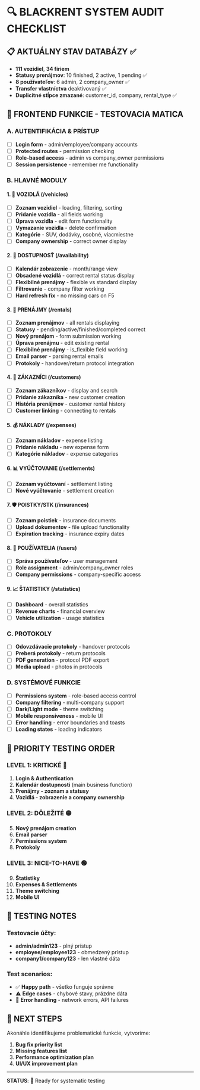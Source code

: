 # 🔍 **BLACKRENT SYSTEM AUDIT CHECKLIST**

## 📋 **AKTUÁLNY STAV DATABÁZY** ✅
- **111 vozidiel**, **34 firiem** 
- **Statusy prenájmov**: 10 finished, 2 active, 1 pending ✅
- **8 používateľov**: 6 admin, 2 company_owner ✅
- **Transfer vlastníctva** deaktivovaný ✅
- **Duplicitné stĺpce zmazané**: customer_id, company, rental_type ✅

## 🎯 **FRONTEND FUNKCIE - TESTOVACIA MATICA**

### **A. AUTENTIFIKÁCIA & PRÍSTUP**
- [ ] **Login form** - admin/employee/company accounts
- [ ] **Protected routes** - permission checking
- [ ] **Role-based access** - admin vs company_owner permissions
- [ ] **Session persistence** - remember me functionality

### **B. HLAVNÉ MODULY**

#### **1. 🚗 VOZIDLÁ (/vehicles)**
- [ ] **Zoznam vozidiel** - loading, filtering, sorting
- [ ] **Pridanie vozidla** - all fields working
- [ ] **Úprava vozidla** - edit form functionality
- [ ] **Vymazanie vozidla** - delete confirmation
- [ ] **Kategórie** - SUV, dodávky, osobné, viacmiestne
- [ ] **Company ownership** - correct owner display

#### **2. 📅 DOSTUPNOSŤ (/availability)**
- [ ] **Kalendár zobrazenie** - month/range view
- [ ] **Obsadené vozidlá** - correct rental status display
- [ ] **Flexibilné prenájmy** - flexible vs standard display
- [ ] **Filtrovanie** - company filter working
- [ ] **Hard refresh fix** - no missing cars on F5

#### **3. 📝 PRENÁJMY (/rentals)**
- [ ] **Zoznam prenájmov** - all rentals displaying
- [ ] **Statusy** - pending/active/finished/completed correct
- [ ] **Nový prenájom** - form submission working
- [ ] **Úprava prenájmu** - edit existing rental
- [ ] **Flexibilné prenájmy** - is_flexible field working
- [ ] **Email parser** - parsing rental emails
- [ ] **Protokoly** - handover/return protocol integration

#### **4. 👥 ZÁKAZNÍCI (/customers)**
- [ ] **Zoznam zákazníkov** - display and search
- [ ] **Pridanie zákazníka** - new customer creation
- [ ] **História prenájmov** - customer rental history
- [ ] **Customer linking** - connecting to rentals

#### **5. 💰 NÁKLADY (/expenses)**
- [ ] **Zoznam nákladov** - expense listing
- [ ] **Pridanie nákladu** - new expense form
- [ ] **Kategórie nákladov** - expense categories

#### **6. 📊 VYÚČTOVANIE (/settlements)**
- [ ] **Zoznam vyúčtovaní** - settlement listing
- [ ] **Nové vyúčtovanie** - settlement creation

#### **7. 🛡️ POISTKY/STK (/insurances)**
- [ ] **Zoznam poistiek** - insurance documents
- [ ] **Upload dokumentov** - file upload functionality
- [ ] **Expiration tracking** - insurance expiry dates

#### **8. 👤 POUŽÍVATELIA (/users)**
- [ ] **Správa používateľov** - user management
- [ ] **Role assignment** - admin/company_owner roles
- [ ] **Company permissions** - company-specific access

#### **9. 📈 ŠTATISTIKY (/statistics)**
- [ ] **Dashboard** - overall statistics
- [ ] **Revenue charts** - financial overview
- [ ] **Vehicle utilization** - usage statistics

### **C. PROTOKOLY**
- [ ] **Odovzdávacie protokoly** - handover protocols
- [ ] **Preberá protokoly** - return protocols
- [ ] **PDF generation** - protocol PDF export
- [ ] **Media upload** - photos in protocols

### **D. SYSTÉMOVÉ FUNKCIE**
- [ ] **Permissions system** - role-based access control
- [ ] **Company filtering** - multi-company support
- [ ] **Dark/Light mode** - theme switching
- [ ] **Mobile responsiveness** - mobile UI
- [ ] **Error handling** - error boundaries and toasts
- [ ] **Loading states** - loading indicators

## 🚨 **PRIORITY TESTING ORDER**

### **LEVEL 1: KRITICKÉ** 🔴
1. **Login & Authentication**
2. **Kalendár dostupnosti** (main business function)
3. **Prenájmy - zoznam a statusy**
4. **Vozidlá - zobrazenie a company ownership**

### **LEVEL 2: DÔLEŽITÉ** 🟡
5. **Nový prenájom creation**
6. **Email parser**
7. **Permissions system**
8. **Protokoly**

### **LEVEL 3: NICE-TO-HAVE** 🟢
9. **Štatistiky**
10. **Expenses & Settlements**
11. **Theme switching**
12. **Mobile UI**

## 📝 **TESTING NOTES**

### **Testovacie účty:**
- **admin/admin123** - plný prístup
- **employee/employee123** - obmedzený prístup  
- **company1/company123** - len vlastné dáta

### **Test scenarios:**
- ✅ **Happy path** - všetko funguje správne
- ⚠️ **Edge cases** - chybové stavy, prázdne dáta
- 🚨 **Error handling** - network errors, API failures

## 🎯 **NEXT STEPS**

Akonáhle identifikujeme problematické funkcie, vytvoríme:
1. **Bug fix priority list**
2. **Missing features list** 
3. **Performance optimization plan**
4. **UI/UX improvement plan**

---

**STATUS**: 🚀 Ready for systematic testing 